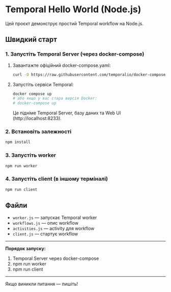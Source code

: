 # Temporal Hello World (Node.js)

Цей проєкт демонструє простий Temporal workflow на Node.js.

## Швидкий старт

### 1. Запустіть Temporal Server (через docker-compose)

1. Завантажте офіційний docker-compose.yaml:
   ```sh
   curl -O https://raw.githubusercontent.com/temporalio/docker-compose/main/docker-compose.yml
   ```
2. Запустіть сервіси Temporal:
   ```sh
   docker compose up
   # або якщо у вас стара версія Docker:
   # docker-compose up
   ```
   Це підніме Temporal Server, базу даних та Web UI (http://localhost:8233).

### 2. Встановіть залежності

```sh
npm install
```

### 3. Запустіть worker

```sh
npm run worker
```

### 4. Запустіть client (в іншому терміналі)

```sh
npm run client
```

## Файли
- `worker.js` — запускає Temporal worker
- `workflows.js` — опис workflow
- `activities.js` — activity для workflow
- `client.js` — стартує workflow

---

**Порядок запуску:**
1. Temporal Server через docker-compose
2. npm run worker
3. npm run client

---

Якщо виникли питання — пишіть!
